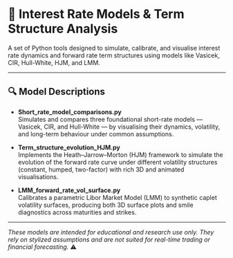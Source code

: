 # 🧾 Interest Rate Models & Term Structure Analysis

A set of Python tools designed to simulate, calibrate, and visualise interest rate dynamics and forward rate term structures using models like Vasicek, CIR, Hull-White, HJM, and LMM.

---

## 🔍 Model Descriptions

- **Short_rate_model_comparisons.py**  
  Simulates and compares three foundational short-rate models — Vasicek, CIR, and Hull-White — by visualising their dynamics, volatility, and long-term behaviour under common assumptions.

- **Term_structure_evolution_HJM.py**  
  Implements the Heath–Jarrow–Morton (HJM) framework to simulate the evolution of the forward rate curve under different volatility structures (constant, humped, two-factor) with rich 3D and animated visualisations.

- **LMM_forward_rate_vol_surface.py**  
  Calibrates a parametric Libor Market Model (LMM) to synthetic caplet volatility surfaces, producing both 3D surface plots and smile diagnostics across maturities and strikes.

---

*These models are intended for educational and research use only. They rely on stylized assumptions and are not suited for real-time trading or financial forecasting.* ⚠️
